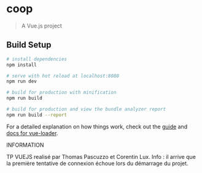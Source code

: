 # coop

> A Vue.js project

## Build Setup

``` bash
# install dependencies
npm install

# serve with hot reload at localhost:8080
npm run dev

# build for production with minification
npm run build

# build for production and view the bundle analyzer report
npm run build --report
```

For a detailed explanation on how things work, check out the [guide](http://vuejs-templates.github.io/webpack/) and [docs for vue-loader](http://vuejs.github.io/vue-loader).


INFORMATION

TP VUEJS realisé par Thomas Pascuzzo et Corentin Lux.
Info : il arrive que la première tentative de connexion échoue lors du démarrage du projet.
